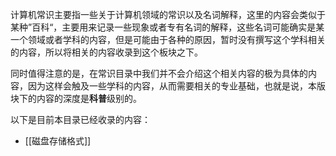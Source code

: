 计算机常识主要指一些关于计算机领域的常识以及名词解释，这里的内容会类似于某种”百科“，主要用来记录一些现象或者专有名词的解释，这些名词可能确实是某一个领域或者学科的内容，但是可能由于各种的原因，暂时没有撰写这个学科相关的内容，所以将相关的内容收录到这个板块之下。

同时值得注意的是，在常识目录中我们并不会介绍这个相关内容的极为具体的内容，因为这样会触及一些学科的内容，从而需要相关的专业基础，也就是说，本版块下的内容的深度是**科普**级别的。

以下是目前本目录已经收录的内容：

- [[磁盘存储格式]]


